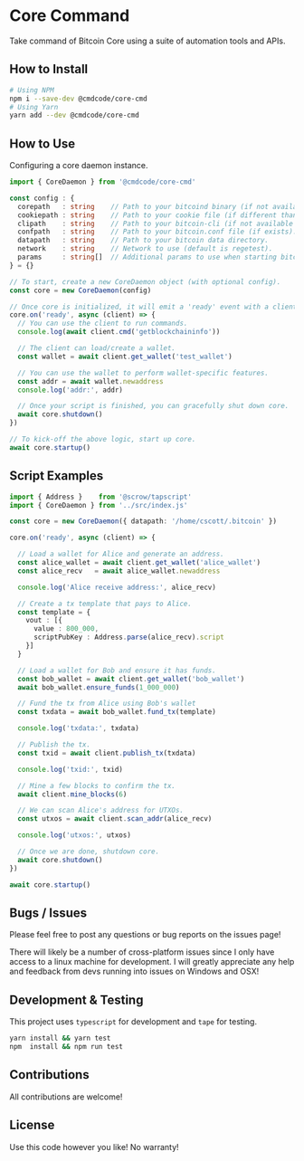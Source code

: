 # Core Command

Take command of Bitcoin Core using a suite of automation tools and APIs.

## How to Install

```sh
# Using NPM
npm i --save-dev @cmdcode/core-cmd
# Using Yarn
yarn add --dev @cmdcode/core-cmd
```

## How to Use

Configuring a core daemon instance.

```ts
import { CoreDaemon } from '@cmdcode/core-cmd'

const config : {
  corepath   : string    // Path to your bitcoind binary (if not available in PATH).
  cookiepath : string    // Path to your cookie file (if different than datapath).
  clipath    : string    // Path to your bitcoin-cli (if not available in PATH).
  confpath   : string    // Path to your bitcoin.conf file (if exists).
  datapath   : string    // Path to your bitcoin data directory.
  network    : string    // Network to use (default is regetest).
  params     : string[]  // Additional params to use when starting bitcoind.
} = {}

// To start, create a new CoreDaemon object (with optional config).
const core = new CoreDaemon(config)

// Once core is initialized, it will emit a 'ready' event with a client.
core.on('ready', async (client) => {
  // You can use the client to run commands.
  console.log(await client.cmd('getblockchaininfo'))

  // The client can load/create a wallet.
  const wallet = await client.get_wallet('test_wallet')

  // You can use the wallet to perform wallet-specific features.
  const addr = await wallet.newaddress
  console.log('addr:', addr)

  // Once your script is finished, you can gracefully shut down core.
  await core.shutdown()
})

// To kick-off the above logic, start up core.
await core.startup()
```

## Script Examples

```ts
import { Address }    from '@scrow/tapscript'
import { CoreDaemon } from '../src/index.js'

const core = new CoreDaemon({ datapath: '/home/cscott/.bitcoin' })

core.on('ready', async (client) => {

  // Load a wallet for Alice and generate an address.
  const alice_wallet = await client.get_wallet('alice_wallet')
  const alice_recv   = await alice_wallet.newaddress

  console.log('Alice receive address:', alice_recv)

  // Create a tx template that pays to Alice.
  const template = {
    vout : [{
      value : 800_000,
      scriptPubKey : Address.parse(alice_recv).script
    }]
  }

  // Load a wallet for Bob and ensure it has funds.
  const bob_wallet = await client.get_wallet('bob_wallet')
  await bob_wallet.ensure_funds(1_000_000)

  // Fund the tx from Alice using Bob's wallet
  const txdata = await bob_wallet.fund_tx(template)

  console.log('txdata:', txdata)

  // Publish the tx.
  const txid = await client.publish_tx(txdata)

  console.log('txid:', txid)

  // Mine a few blocks to confirm the tx.
  await client.mine_blocks(6)

  // We can scan Alice's address for UTXOs.
  const utxos = await client.scan_addr(alice_recv)

  console.log('utxos:', utxos)

  // Once we are done, shutdown core.
  await core.shutdown()
})

await core.startup()
```

## Bugs / Issues

Please feel free to post any questions or bug reports on the issues page!

There will likely be a number of cross-platform issues since I only have access to a linux machine for development. I will greatly appreciate any help and feedback from devs running into issues on Windows and OSX!

## Development & Testing

This project uses `typescript` for development and `tape` for testing.

```bash
yarn install && yarn test
npm  install && npm run test
```

## Contributions

All contributions are welcome!

## License

Use this code however you like! No warranty!
